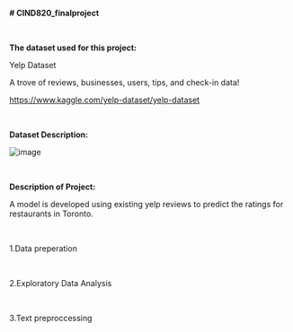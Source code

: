 **# CIND820_finalproject**

<br />

**The dataset used for this project:**

Yelp Dataset

A trove of reviews, businesses, users, tips, and check-in data!

https://www.kaggle.com/yelp-dataset/yelp-dataset

<br />


**Dataset Description:**

![image](https://user-images.githubusercontent.com/92567994/143829333-a8bec231-7664-4125-a42c-7269ea77a783.png)

<br />

**Description of Project:**

A model is developed using existing yelp reviews to predict the ratings for restaurants in Toronto. 

<br />

1.Data preperation

<br />

2.Exploratory Data Analysis 

<br />

3.Text preproccessing
